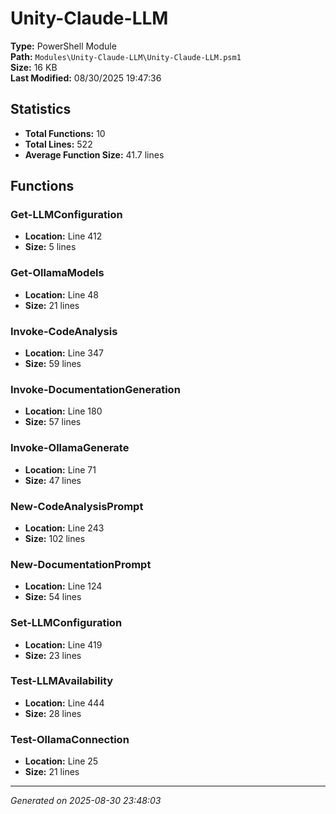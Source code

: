 # Unity-Claude-LLM

**Type:** PowerShell Module  
**Path:** `Modules\Unity-Claude-LLM\Unity-Claude-LLM.psm1`  
**Size:** 16 KB  
**Last Modified:** 08/30/2025 19:47:36  

## Statistics

- **Total Functions:** 10
- **Total Lines:** 522
- **Average Function Size:** 41.7 lines

## Functions


### Get-LLMConfiguration

- **Location:** Line 412
- **Size:** 5 lines

 
### Get-OllamaModels

- **Location:** Line 48
- **Size:** 21 lines

 
### Invoke-CodeAnalysis

- **Location:** Line 347
- **Size:** 59 lines

 
### Invoke-DocumentationGeneration

- **Location:** Line 180
- **Size:** 57 lines

 
### Invoke-OllamaGenerate

- **Location:** Line 71
- **Size:** 47 lines

 
### New-CodeAnalysisPrompt

- **Location:** Line 243
- **Size:** 102 lines

 
### New-DocumentationPrompt

- **Location:** Line 124
- **Size:** 54 lines

 
### Set-LLMConfiguration

- **Location:** Line 419
- **Size:** 23 lines

 
### Test-LLMAvailability

- **Location:** Line 444
- **Size:** 28 lines

 
### Test-OllamaConnection

- **Location:** Line 25
- **Size:** 21 lines



---
*Generated on 2025-08-30 23:48:03*
